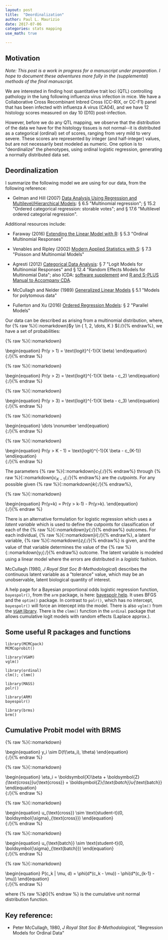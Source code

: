 ```yaml
---
layout: post
title:  "Deordinalization"
author: Paul L. Maurizio
date: 2017-07-06
categories: stats mapping
use_math: true

---
```


## Motivation

_Note: This post is a work in progress for a manuscript under preparation. I hope to document these adventures more fully in the (supplemental) methods of the final manuscript._

We are interested in finding host quantitative trait loci (QTL) controlling pathology in the lung following influenza virus infection in mice. We have a Collaborative Cross Recombinant Inbred Cross (CC-RIX, or CC-F1) panel that has been infected with influenza A virus (CA04), and we have 12 histology scores measured on day 10 (D10) post-infection.

However, before we do any QTL mapping, we observe that the distribution of the data we have for the histology tissues is not normal--it is distributed as a categorical (ordinal) set of scores, ranging from very mild to very severe. These scores are represented by integer (and half-integer) values, but are not necessarily best modeled as numeric. One option is to "deordinalize" the phenotypes, using ordinal logistic regression, generating a normally distributed data set.

## Deordinalization

I summarize the following model we are using for our data, from the following reference: 

* Gelman and Hill (2007) [Data Analysis Using Regression and Multilevel/Hierarchical Models](https://doi.org/10.1017/CBO9780511790942.008): &sect; 6.5 "Multinomial regression"; &sect; 15.2 "Ordered categorical regression: storable votes"; and &sect; 17.6 "Multilevel ordered categorial regression".

Additional resources include:

* Faraway (2016) [Extending the Linear Model with R](https://www.crcpress.com/Extending-the-Linear-Model-with-R-Generalized-Linear-Mixed-Effects-and/Faraway/p/book/9781498720960): &sect; 5.3 "Ordinal Multinomial Responses"

* Venables and Ripley (2002) [Modern Applied Statistics with S](http://www.springer.com/us/book/9780387954578): &sect; 7.3 "Poisson and Multinomial Models"

* Agresti (2012) [Categorical Data Analysis](http://www.wiley.com/WileyCDA/WileyTitle/productCd-0470463635.html): &sect; 7 "Logit Models for Multinomial Responses" and &sect; 12.4 "Random Effects Models for Multinomial Data"; also ICDA: [software supplement](http://www.stat.ufl.edu/~aa/cda/software.html) and [R and S-PLUS Manual to Accompany CDA](https://web.archive.org/web/20151002190955/https://home.comcast.net/~lthompson221/Splusdiscrete2.pdf).

* McCullagh and Nelder (1989) [Generalized Linear Models](https://www.crcpress.com/Generalized-Linear-Models-Second-Edition/McCullagh-Nelder/p/book/9780412317606) &sect; 5.1 "Models for polytomous data"

* Fullerton and Xu (2016) [Ordered Regression Models](http://www.crcnetbase.com/doi/book/10.1201/b20060): &sect; 2 "Parallel Models"

Our data can be described as arising from a multinomial distribution, where, for {% raw %}{::nomarkdown}$y \in \{ 1, 2, \dots, K \} ${:/}{% endraw%}, we have a set of probabilities:

{% raw %}{::nomarkdown}
    <div>
    \begin{equation}
	Pr(y > 1) = \text{logit}^{-1}(X \beta)
	\end{equation}
    </div>
{:/}{% endraw %}

{% raw %}{::nomarkdown}
    <div>
    \begin{equation}
	Pr(y > 2) = \text{logit}^{-1}(X \beta - c_2)
	\end{equation}
    </div>
{:/}{% endraw %}

{% raw %}{::nomarkdown}
    <div>
    \begin{equation}
	Pr(y > 3) = \text{logit}^{-1}(X \beta - c_3)
	\end{equation}
    </div>
{:/}{% endraw %}

{% raw %}{::nomarkdown}
    <div>
    \begin{equation}
	\dots \nonumber
	\end{equation}
    </div>
{:/}{% endraw %}

{% raw %}{::nomarkdown}
    <div>
    \begin{equation}
	Pr(y > K - 1) = \text{logit}^{-1}(X \beta - c_{K-1})
	\end{equation}
    </div>
{:/}{% endraw %}

The parameters {% raw %}{::nomarkdown}$c_1${:/}{% endraw%} through {% raw %}{::nomarkdown}$c_{K-1}${:/}{% endraw%} are the *cutpoints*. For any possible given {% raw %}{::nomarkdown}$k${:/}{% endraw%},

{% raw %}{::nomarkdown}
    <div>
    \begin{equation}
	Pr(y=k) = Pr(y > k-1) - Pr(y>k).
	\end{equation}
    </div>
{:/}{% endraw %}

There is an alternative formulation for logistic regression which uses a *latent variable* which is used to define the cutpoints for classification of each of the {% raw %}{::nomarkdown}$y${:/}{% endraw%} outcomes. For each individual, {% raw %}{::nomarkdown}$i${:/}{% endraw%}, a latent variable, {% raw %}{::nomarkdown}$z_i${:/}{% endraw%} is given, and the value of that variable determines the value of the {% raw %}{::nomarkdown}$y_i${:/}{% endraw%} outcome. The latent variable is modeled using a linear model where the errors are distributed in a *logistic* fashion.

McCullagh (1980, *J Royal Stat Soc B-Methodological*) describes the continuous latent variable as a "tolerance" value, which may be an unobservable, latent biological quantity of interest. 

A help page for a Bayesian proportional odds logistic regression function, `bayespolr()`, from the `arm` package, is here: [bayespolr help](https://www.rdocumentation.org/packages/arm/versions/1.9-3/topics/bayespolr). It uses BFGS and the `optim()` package. In contrast to `polr()`, which has no intercept, `bayespolr()` will force an intercept into the model. There is also `vglm()` from the [`VGAM` library](https://www.stat.auckland.ac.nz/~yee/VGAM/). There is the `clmm()` function in the `ordinal` package that allows cumulative logit models with random effects (Laplace approx.). 

## Some useful R packages and functions

```
library(MCMCpack)
MCMCoprobit()

library(VGAM)
vglm()

library(ordinal)
clm(); clmm()

library(MASS)
polr()

library(ARM)
bayespolr()

library(brms)
brm()
```

## Cumulative Probit model with BRMS

{% raw %}{::nomarkdown}
    <div>
    \begin{equation}
    y_i \sim D(f(\eta_i), \theta)
    \end{equation}
    </div>
{:/}{% endraw %}

{% raw %}{::nomarkdown}
    <div>
    \begin{equation}
    \eta_i = \boldsymbol{X}\beta + \boldsymbol{Z}_{\text{cross}}u_{\text{cross}} + \boldsymbol{Z}_{\text{batch}}u_{\text{batch}}
    \end{equation}
    </div>
{:/}{% endraw %}

{% raw %}{::nomarkdown}
    <div>
    \begin{equation}
    u_{\text{cross}} \sim \text{student-t}(0, \boldsymbol{\sigma}_{\text{cross}})
    \end{equation}
    </div>
{:/}{% endraw %}

{% raw %}{::nomarkdown}
    <div>
    \begin{equation}
    u_{\text{batch}} \sim \text{student-t}(0, \boldsymbol{\sigma}_{\text{batch}})
    \end{equation}
    </div>
{:/}{% endraw %}

{% raw %}{::nomarkdown}
    <div>
    \begin{equation}
    P(c_k | \mu, d) = \phi(d*(c_k - \mu)) - \phi(d*(c_{k-1} - \mu))
    \end{equation}
    </div>
{:/}{% endraw %}

where {% raw %}$\phi()${% endraw %} is the cumulative unit normal distribution function.

## Key reference:

* Peter McCullagh, 1980, *J Royal Stat Soc B-Methodological*, "Regression Models for Ordinal Data"

